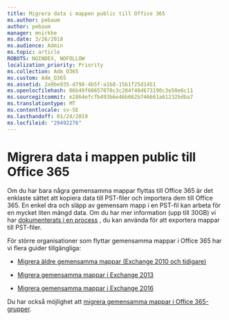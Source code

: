```yaml
---
title: Migrera data i mappen public till Office 365
ms.author: pebaum
author: pebaum
manager: mnirkhe
ms.date: 3/26/2018
ms.audience: Admin
ms.topic: article
ROBOTS: NOINDEX, NOFOLLOW
localization_priority: Priority
ms.collection: Adm_O365
ms.custom: Adm_O365
ms.assetid: 2a9be935-d798-4b5f-a1b8-15b1f25d1451
ms.openlocfilehash: 06b49f60657070c3c284f46d673190c3e50e6c11
ms.sourcegitcommit: e2864efcfb493b6e46b662b746661a61232bdba7
ms.translationtype: MT
ms.contentlocale: sv-SE
ms.lasthandoff: 01/24/2019
ms.locfileid: "29492276"
---
```

# <a name="migrate-public-folder-data-to-office-365"></a>Migrera data i mappen public till Office 365

Om du har bara några gemensamma mappar flyttas till Office 365 är det enklaste sättet att kopiera data till PST-filer och importera dem till Office 365. En enkel dra och släpp av gemensam mapp i en PST-fil kan arbeta för en mycket liten mängd data. Om du har mer information (upp till 30GB) vi har [dokumenterats i en process](https://technet.microsoft.com/en-us/library/dn874017%28v=exchg.150%29.aspx#PSTMigrate) , du kan använda för att exportera mappar till PST-filer. 
  
För större organisationer som flyttar gemensamma mappar i Office 365 har vi flera guider tillgängliga:
  
- [Migrera äldre gemensamma mappar (Exchange 2010 och tidigare)](https://technet.microsoft.com/en-us/library/dn874017%28v=exchg.150%29.aspx)
    
- [Migrera gemensamma mappar i Exchange 2013](https://technet.microsoft.com/en-us/library/mt798260%28v=exchg.150%29.aspx)
    
- [Migrera gemensamma mappar i Exchange 2016](https://technet.microsoft.com/en-us/library/mt798260%28v=exchg.160%29.aspx)
    
Du har också möjlighet att [migrera gemensamma mappar i Office 365-grupper](https://technet.microsoft.com/library/mt843872%28v=exchg.150%29.aspx).
  

